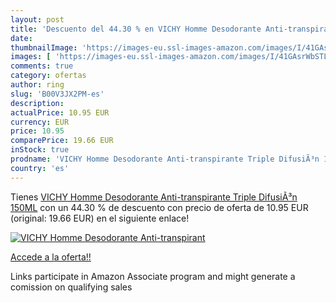 ```yaml
---
layout: post
title: 'Descuento del 44.30 % en VICHY Homme Desodorante Anti-transpirant'
date: 
thumbnailImage: 'https://images-eu.ssl-images-amazon.com/images/I/41GAsrWbSTL._SL200_.jpg'
images: [ 'https://images-eu.ssl-images-amazon.com/images/I/41GAsrWbSTL._SL200_.jpg' ]
comments: true
category: ofertas
author: ring
slug: 'B00V3JX2PM-es'
description:
actualPrice: 10.95 EUR
currency: EUR
price: 10.95
comparePrice: 19.66 EUR
inStock: true
prodname: 'VICHY Homme Desodorante Anti-transpirante Triple DifusiÃ³n 150ML'
country: 'es'
---
```


Tienes [VICHY Homme Desodorante Anti-transpirante Triple DifusiÃ³n 150ML](https://www.amazon.es/dp/B00V3JX2PM/?tag=tolees-21) con un 44.30 % de descuento con precio de oferta de 10.95 EUR (original: 19.66 EUR) en el siguiente enlace!

[![VICHY Homme Desodorante Anti-transpirant](https://images-eu.ssl-images-amazon.com/images/I/41GAsrWbSTL._SL200_.jpg)](https://www.amazon.es/dp/B00V3JX2PM/?tag=tolees-21)

[Accede a la oferta!!](https://www.amazon.es/dp/B00V3JX2PM/?tag=tolees-21)

Links participate in Amazon Associate program and might generate a comission on qualifying sales


